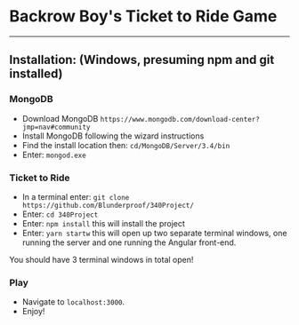 # Backrow Boy's Ticket to Ride Game

-------------------------------------------------------------------------

## Installation: (Windows, presuming npm and git installed)

### MongoDB
- Download MongoDB `https://www.mongodb.com/download-center?jmp=nav#community` 
- Install MongoDB following the wizard instructions
- Find the install location then: `cd/MongoDB/Server/3.4/bin`
- Enter: `mongod.exe`

### Ticket to Ride
- In a terminal enter: `git clone https://github.com/Blunderproof/340Project/`
- Enter: `cd 340Project`
- Enter: `npm install` this will install the project
- Enter: `yarn startw` this will open up two separate terminal windows, one running the server and one running the Angular front-end.

You should have 3 terminal windows in total open!

### Play
- Navigate to `localhost:3000`.
- Enjoy!
